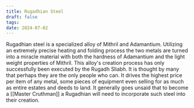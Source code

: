 ```yaml
---
title: Rugadhian Steel
draft: false
tags:
date: 2024-07-02
---
```

Rugadhian steel is a specialized alloy of Mithril and Adamantium. Utilizing an extremely precise heating and folding process the two metals are turned into a miracle material with both the hardness of Adamantium and the light weight properties of Mithril. This alloy's creation process has only successfully been executed by the Rugadh Sliabh. It is thought by many that perhaps they are the only people who can. It drives the highest price per item of any metal, some pieces of equipment even selling for as much as entire estates and deeds to land. It generally goes unsaid that to become a [[Master Cruthman]] a Rugadhian will need to incorporate such steel into their creation.